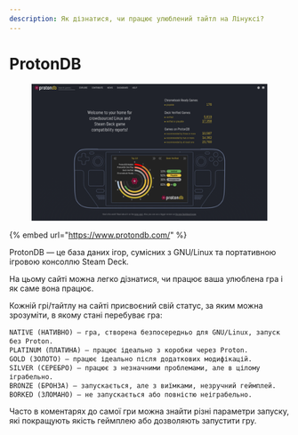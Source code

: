 ```yaml
---
description: Як дізнатися, чи працює улюблений тайтл на Лінуксі?
---
```


# ProtonDB

<figure><img src="../../.gitbook/assets/Screenshot 2025-01-21 at 13-59-45 ProtonDB Gaming know-how from the Linux and Steam Deck community.png" alt=""><figcaption></figcaption></figure>

{% embed url="https://www.protondb.com/" %}

ProtonDB — це база даних ігор, сумісних з GNU/Linux та портативною ігровою консоллю Steam Deck.

На цьому сайті можна легко дізнатися, чи працює ваша улюблена гра і як саме вона працює.

Кожній грі/тайтлу на сайті присвоєний свій статус, за яким можна зрозуміти, в якому стані перебуває гра:

```
NATIVE (НАТИВНО) — гра, створена безпосередньо для GNU/Linux, запуск без Proton.
PLATINUM (ПЛАТИНА) — працює ідеально з коробки через Proton.
GOLD (ЗОЛОТО) — працює ідеально після додаткових модифікацій.
SILVER (СЕРЕБРО) — працює з незначними проблемами, але в цілому іграбельно.
BRONZE (БРОНЗА) — запускається, але з виїмками, незручний геймплей.
BORKED (ЗЛОМАНО) — не запускається або повністю неіграбельно.
```

Часто в коментарях до самої гри можна знайти різні параметри запуску, які покращують якість геймплею або дозволяють запустити гру.
